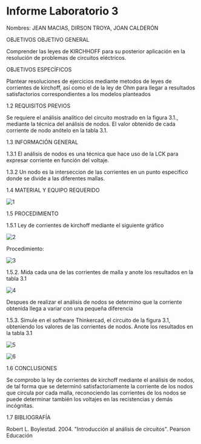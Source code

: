 # Informe Laboratorio 3

Nombres: JEAN MACIAS, DIRSON TROYA, JOAN CALDERÓN

OBJETIVOS OBJETIVO GENERAL

Comprender las leyes de KIRCHHOFF para su posterior aplicación en la resolución de problemas de circuitos eléctricos.

OBJETIVOS ESPECÍFICOS

Plantear resoluciones de ejercicios mediante metodos de leyes de corrientes de kirchoff, así como el de la ley de Ohm para llegar a resultados satisfactorios correspondientes a los modelos planteados

1.2 REQUISITOS PREVIOS

Se requiere el análisis analítico del circuito mostrado en la figura 3.1., mediante la técnica del análisis de nodos. El valor obtenido de cada corriente de nodo anótelo en la tabla 3.1.

1.3 INFORMACIÓN GENERAL

1.3.1 El análisis de nodos es una técnica que hace uso de la LCK para expresar corriente en función del voltaje.

1.3.2 Un nodo es la interseccion de las corrientes en un punto especifico donde se divide a las diferentes mallas. 

1.4 MATERIAL Y EQUIPO REQUERIDO

![1](https://user-images.githubusercontent.com/117947198/206629116-e5d18eee-027d-4185-b80d-5c99122171af.png)

1.5 PROCEDIMIENTO

1.5.1 Ley de corrientes de kirchoff mediante el siguiente gráfico

![2](https://user-images.githubusercontent.com/117947198/206629239-5cbba8a2-bd04-43c3-957a-41a54bb1cba9.png)

Procedimiento:

![3](https://user-images.githubusercontent.com/117947198/206635289-54a4225e-17c1-4fe6-aff3-64cc0afe2131.png)

1.5.2. Mida cada una de las corrientes de malla y anote los resultados en la tabla 3.1

![4](https://user-images.githubusercontent.com/117947198/206639428-809c1bab-55c6-4859-a35f-ddbc93139a2f.png)

Despues de realizar el análisis de nodos se determino que la corriente obtenida llega a variar con una pequeña diferencia 


1.5.3. Simule en el software Thinkercad, el circuito de la figura 3.1, obteniendo los valores de las corrientes de nodos. Anote los resultados en la tabla 3.1

![5](https://user-images.githubusercontent.com/117947198/206640666-57483010-2629-420f-9860-b39cab90c530.png)

![6](https://user-images.githubusercontent.com/117947198/206640680-d63626a6-1023-4465-b4f2-dc36a12d313a.png)

1.6 CONCLUSIONES

Se comprobo la ley de corrientes de kirchoff mediante el análisis de nodos, de tal forma que se determinó satisfactoriamente la corriente de los nodos que circula por cada malla, reconociendo las corrientes de los nodos se puede determinar también los voltajes en las recistencias y demás incógnitas.

1.7 BIBLIOGRAFÍA

Robert L. Boylestad. 2004. "Introducción al análisis de circuitos". Pearson Educación
